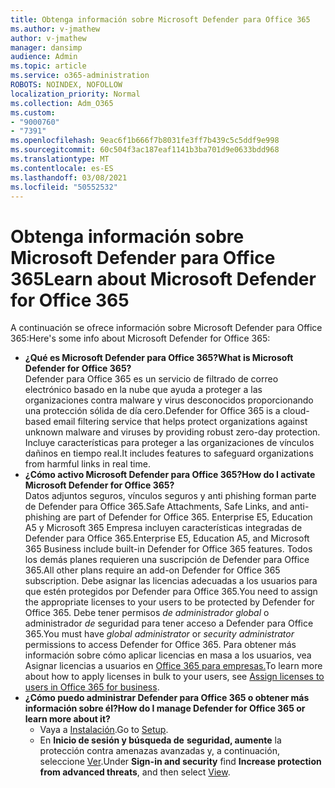 ```yaml
---
title: Obtenga información sobre Microsoft Defender para Office 365
ms.author: v-jmathew
author: v-jmathew
manager: dansimp
audience: Admin
ms.topic: article
ms.service: o365-administration
ROBOTS: NOINDEX, NOFOLLOW
localization_priority: Normal
ms.collection: Adm_O365
ms.custom:
- "9000760"
- "7391"
ms.openlocfilehash: 9eac6f1b666f7b8031fe3ff7b439c5c5ddf9e998
ms.sourcegitcommit: 60c504f3ac187eaf1141b3ba701d9e0633bdd968
ms.translationtype: MT
ms.contentlocale: es-ES
ms.lasthandoff: 03/08/2021
ms.locfileid: "50552532"
---
```

# <a name="learn-about-microsoft-defender-for-office-365"></a><span data-ttu-id="f2c7a-102">Obtenga información sobre Microsoft Defender para Office 365</span><span class="sxs-lookup"><span data-stu-id="f2c7a-102">Learn about Microsoft Defender for Office 365</span></span>

<span data-ttu-id="f2c7a-103">A continuación se ofrece información sobre Microsoft Defender para Office 365:</span><span class="sxs-lookup"><span data-stu-id="f2c7a-103">Here's some info about Microsoft Defender for Office 365:</span></span>

- <span data-ttu-id="f2c7a-104">**¿Qué es Microsoft Defender para Office 365?**</span><span class="sxs-lookup"><span data-stu-id="f2c7a-104">**What is Microsoft Defender for Office 365?**</span></span>  
    <span data-ttu-id="f2c7a-105">Defender para Office 365 es un servicio de filtrado de correo electrónico basado en la nube que ayuda a proteger a las organizaciones contra malware y virus desconocidos proporcionando una protección sólida de día cero.</span><span class="sxs-lookup"><span data-stu-id="f2c7a-105">Defender for Office 365 is a cloud-based email filtering service that helps protect organizations against unknown malware and viruses by providing robust zero-day protection.</span></span> <span data-ttu-id="f2c7a-106">Incluye características para proteger a las organizaciones de vínculos dañinos en tiempo real.</span><span class="sxs-lookup"><span data-stu-id="f2c7a-106">It includes features to safeguard organizations from harmful links in real time.</span></span>
- <span data-ttu-id="f2c7a-107">**¿Cómo activo Microsoft Defender para Office 365?**</span><span class="sxs-lookup"><span data-stu-id="f2c7a-107">**How do I activate Microsoft Defender for Office 365?**</span></span>  
    <span data-ttu-id="f2c7a-108">Datos adjuntos seguros, vínculos seguros y anti phishing forman parte de Defender para Office 365.</span><span class="sxs-lookup"><span data-stu-id="f2c7a-108">Safe Attachments, Safe Links, and anti-phishing are part of Defender for Office 365.</span></span> <span data-ttu-id="f2c7a-109">Enterprise E5, Education A5 y Microsoft 365 Empresa incluyen características integradas de Defender para Office 365.</span><span class="sxs-lookup"><span data-stu-id="f2c7a-109">Enterprise E5, Education A5, and Microsoft 365 Business include built-in Defender for Office 365 features.</span></span> <span data-ttu-id="f2c7a-110">Todos los demás planes requieren una suscripción de Defender para Office 365.</span><span class="sxs-lookup"><span data-stu-id="f2c7a-110">All other plans require an add-on Defender for Office 365 subscription.</span></span> <span data-ttu-id="f2c7a-111">Debe asignar las licencias adecuadas a los usuarios para que estén protegidos por Defender para Office 365.</span><span class="sxs-lookup"><span data-stu-id="f2c7a-111">You need to assign the appropriate licenses to your users to be protected by Defender for Office 365.</span></span> <span data-ttu-id="f2c7a-112">Debe tener permisos *de administrador global* o administrador *de* seguridad para tener acceso a Defender para Office 365.</span><span class="sxs-lookup"><span data-stu-id="f2c7a-112">You must have *global administrator* or *security administrator* permissions to access Defender for Office 365.</span></span> <span data-ttu-id="f2c7a-113">Para obtener más información sobre cómo aplicar licencias en masa a los usuarios, vea Asignar licencias a usuarios en [Office 365 para empresas.](https://go.microsoft.com/fwlink/?linkid=2093435)</span><span class="sxs-lookup"><span data-stu-id="f2c7a-113">To learn more about how to apply licenses in bulk to your users, see [Assign licenses to users in Office 365 for business](https://go.microsoft.com/fwlink/?linkid=2093435).</span></span>
- <span data-ttu-id="f2c7a-114">**¿Cómo puedo administrar Defender para Office 365 o obtener más información sobre él?**</span><span class="sxs-lookup"><span data-stu-id="f2c7a-114">**How do I manage Defender for Office 365 or learn more about it?**</span></span>  
  - <span data-ttu-id="f2c7a-115">Vaya a [Instalación](https://go.microsoft.com/fwlink/p/?linkid=2075721).</span><span class="sxs-lookup"><span data-stu-id="f2c7a-115">Go to [Setup](https://go.microsoft.com/fwlink/p/?linkid=2075721).</span></span>  
  - <span data-ttu-id="f2c7a-116">En **Inicio de sesión y búsqueda de** **seguridad, aumente** la protección contra amenazas avanzadas y, a continuación, seleccione [Ver](https://go.microsoft.com/fwlink/?linkid=2109302).</span><span class="sxs-lookup"><span data-stu-id="f2c7a-116">Under **Sign-in and security** find **Increase protection from advanced threats**, and then select [View](https://go.microsoft.com/fwlink/?linkid=2109302).</span></span>
